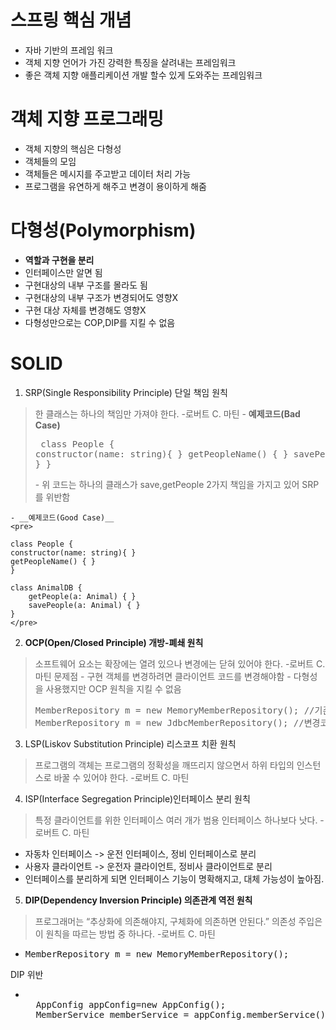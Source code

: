 # 스프링 핵심 개념 
- 자바 기반의 프레임 워크
- 객체 지향 언어가 가진 강력한 특징을 살려내는 프레임워크
- 좋은 객체 지향 애플리케이션 개발 할수 있게 도와주는 프레임워크

# 객체 지향 프로그래밍
- 객체 지향의 핵심은 다형성
- 객체들의 모임
- 객체들은 메시지를 주고받고 데이터 처리 가능
- 프로그램을 유연하게 해주고 변경이 용이하게 해줌

# 다형성(Polymorphism)
- **역할과 구현을 분리**
- 인터페이스만 알면 됨
- 구현대상의 내부 구조를 몰라도 됨
- 구현대상의 내부 구조가 변경되어도 영향X
- 구현 대상 자체를 변경해도 영향X
- 다형성만으로는 COP,DIP를 지킬 수 없음

# SOLID
1. SRP(Single Responsibility Principle) 단일 책임 원칙
> 한 클래스는 하나의 책임만 가져야 한다. -로버트 C. 마틴 
    - __예제코드(Bad Case)__
    <pre>
    class People {
    constructor(name: string){ }
    getPeopleName() { }
    savePeople(a: Animal) { }
    }
    </pre>
        - 위 코드는 하나의 클래스가 save,getPeople 2가지 책임을 가지고 있어 SRP를 위반함
    
    - __예제코드(Good Case)__
    <pre>
    
    class People {
    constructor(name: string){ }
    getPeopleName() { }
    }
    
    class AnimalDB {
        getPeople(a: Animal) { }
        savePeople(a: Animal) { }
    }
    </pre>
    
    

2. **OCP(Open/Closed Principle) 개방-폐쇄 원칙**
> 소프트웨어 요소는 확장에는 열려 있으나 변경에는 닫혀 있어야 한다. -로버트 C. 마틴
    문제점
      - 구현 객체를 변경하려면 클라이언트 코드를 변경해야함
      - 다형성을 사용했지만 OCP 원칙을 지킬 수 없음
      <pre>
      MemberRepository m = new MemoryMemberRepository(); //기존코드
      MemberRepository m = new JdbcMemberRepository(); //변경코드
      </pre>
3. LSP(Liskov Substitution Principle) 리스코프 치환 원칙
> 프로그램의 객체는 프로그램의 정확성을 깨뜨리지 않으면서 하위 타입의 인스턴스로 바꿀 수 있어야 한다. -로버트 C. 마틴


4. ISP(Interface Segregation Principle)인터페이스 분리 원칙
> 특정 클라이언트를 위한 인터페이스 여러 개가 범용 인터페이스 하나보다 낫다. -로버트 C. 마틴

- 자동차 인터페이스 -> 운전 인터페이스, 정비 인터페이스로 분리
- 사용자 클라이언트 -> 운전자 클라이언트, 정비사 클라이언트로 분리
- 인터페이스를 분리하게 되면 인터페이스 기능이 명확해지고, 대체 가능성이 높아짐.

5. **DIP(Dependency Inversion Principle) 의존관계 역전 원칙**
> 프로그래머는 “추상화에 의존해야지, 구체화에 의존하면 안된다.” 의존성 주입은 이 원칙을 따르는 방법 중 하나다. -로버트 C. 마틴

- <pre>MemberRepository m = new MemoryMemberRepository();</pre> 
DIP 위반

- <pre> 
    AppConfig appConfig=new AppConfig();
    MemberService memberService = appConfig.memberService();
  </pre>
  



  
